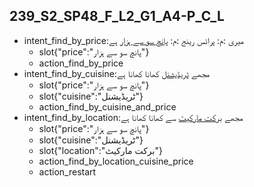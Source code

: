 ## 239_S2_SP48_F_L2_G1_A4-P_C_L
* intent_find_by_price:میری :م: پرائس رینج :م: [پانچ سو سے ہزار](price) ہے
	- slot{"price":"پانچ سو سے ہزار"}
	- action_find_by_price
* intent_find_by_cuisine:مجھے [ٹریڈیشنل](cuisine) کھانا کھانا ہے
	- slot{"price":"پانچ سو سے ہزار"}
	- slot{"cuisine":"ٹریڈیشنل"}
	- action_find_by_cuisine_and_price
* intent_find_by_location:مجھے [برکت مارکیٹ](location) سے کھانا کھانا ہے
	- slot{"price":"پانچ سو سے ہزار"}
	- slot{"cuisine":"ٹریڈیشنل"}
	- slot{"location":"برکت مارکیٹ"}
	- action_find_by_location_cuisine_price
	- action_restart